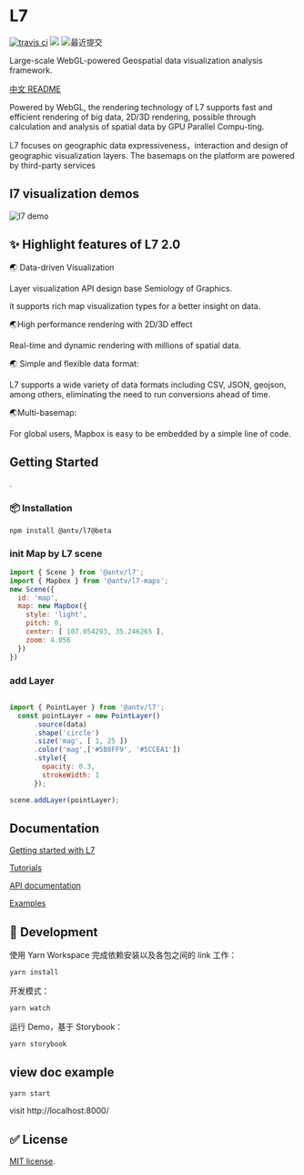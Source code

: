 # L7

[![travis ci](https://travis-ci.com/antvis/L7.svg?branch=master)](https://travis-ci.com/antvis/L7) [![](https://flat.badgen.net/npm/v/@antv/l7?icon=npm)](https://www.npmjs.com/package/@antv/l7) ![最近提交](https://badgen.net/github/last-commit/antvis/L7)

Large-scale WebGL-powered Geospatial data visualization analysis framework.

[中文 README](./README.zh-CN.md)

Powered by WebGL, the rendering technology of L7 supports fast and efficient rendering of big data, 2D/3D rendering, possible through calculation and analysis of spatial data by GPU Parallel Compu-ting.

L7 focuses on  geographic data expressiveness，interaction and design of geographic visualization layers. The basemaps on the platform are powered by third-party services 


## l7 visualization demos

![l7 demo](https://gw.alipayobjects.com/mdn/antv_site/afts/img/A*SGU-QIZsnyoAAAAAAAAAAABkARQnAQ)


## ✨ Highlight features of L7 2.0


🌏	Data-driven Visualization
 
Layer visualization API design base Semiology of Graphics.

it supports rich map visualization types for a better insight on data.


🌏High performance rendering with 2D/3D effect
	
  Real-time and dynamic rendering with millions of spatial data.


🌏	Simple and flexible data format:

 L7 supports a wide variety of data formats including CSV, JSON, geojson, among others, eliminating the need to run conversions ahead of time.


🌏Multi-basemap: 

For global users, Mapbox is easy to be embedded by a simple line of code.



## Getting Started



.

 ###  📦 Installation

```
npm install @antv/l7@beta
```

### init Map by L7  scene

```javascript
import { Scene } from '@antv/l7';
import { Mapbox } from '@antv/l7-maps';
new Scene({
  id: 'map',
  map: new Mapbox({
    style: 'light',
    pitch: 0,
    center: [ 107.054293, 35.246265 ],
    zoom: 4.056
  })
})

```
### add Layer 

``` javascript

import { PointLayer } from '@antv/l7';
  const pointLayer = new PointLayer()
      .source(data)
      .shape('circle')
      .size('mag', [ 1, 25 ])
      .color('mag',['#5B8FF9', '#5CCEA1'])
      .style({
        opacity: 0.3,
        strokeWidth: 1
      });

scene.addLayer(pointLayer);

```

## Documentation

[Getting started with L7](https://l7.antv.vision/en/docs/api/l7)

[Tutorials](https://l7.antv.vision/en/docs/tutorial/quickstart)

[API documentation](https://l7.antv.vision/en/docs/api/l7)

[Examples](https://l7.antv.vision/en/examples/gallery/basic)


##  🔨 Development

使用 Yarn Workspace 完成依赖安装以及各包之间的 link 工作：
```bash
yarn install
```

开发模式：
```bash
yarn watch
```

运行 Demo，基于 Storybook：
```bash
yarn storybook
```

## view doc example

```bash
yarn start
```
visit http://localhost:8000/


## ✅ License

[MIT license](./LICENSE).
